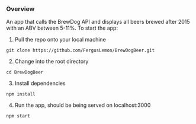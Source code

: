 ### Overview

An app that calls the BrewDog API and displays all beers brewed after 2015 with an ABV between 5-11%. To start the app:

1. Pull the repo onto your local machine

`git clone https://github.com/FergusLemon/BrewDogBeer.git`

2. Change into the root directory

`cd BrewDogBeer`

3. Install dependencies

`npm install`

4. Run the app, should be being served on localhost:3000

`npm start`
